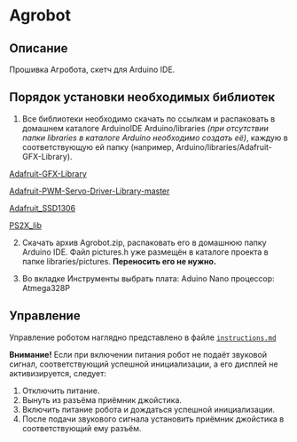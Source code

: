 # Agrobot


## Описание
Прошивка Агробота, скетч для Arduino IDE.

## Порядок установки необходимых библиотек
1. Все библиотеки необходимо скачать по ссылкам и распаковать в домашнем каталоге ArduinoIDE Arduino/libraries _(при отсутствии папки libraries в каталоге Arduino необходимо создать её)_, каждую в соответствующую ей папку (например, Arduino/libraries/Adafruit-GFX-Library).

[Adafruit-GFX-Library](https://github.com/adafruit/Adafruit-GFX-Library)

[Adafruit-PWM-Servo-Driver-Library-master](https://github.com/adafruit/Adafruit-PWM-Servo-Driver-Library)

[Adafruit_SSD1306](https://github.com/adafruit/Adafruit_SSD1306)

[PS2X_lib](https://github.com/madsci1016/Arduino-PS2X/tree/master/PS2X_lib)

2. Скачать архив Agrobot.zip, распаковать его в домашнюю папку Arduino IDE. Файл pictures.h уже размещён в каталоге проекта в папке libraries/pictures. **Переносить его не нужно.**

3. Во вкладке Инструменты выбрать 
  плата: Aduino Nano 
  процессор: Atmega328P

## Управление
Управление роботом наглядно представлено в файле [```instructions.md```](https://github.com/RTC-SCTB/Agrobot/blob/master/instructions.md)

**Внимание!** Если при включении питания робот не подаёт звуковой сигнал, соответствующий успешной инициализации, а его дисплей не активизируется, следует:
1. Отключить питание.
2. Вынуть из разъёма приёмник джойстика.
3. Включить питание робота и дождаться успешной инициализации.
4. После подачи звукового сигнала установить приёмник джойстика в соответствующий ему разъём.

